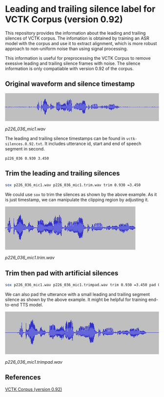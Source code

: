 # Leading and trailing silence label for VCTK Corpus (version 0.92)

This repository provides the information about the leading and trailing silences of VCTK corpus. The infomation is obtained by training an ASR model with the corpus and use it to extract alignment, which is more robust approach to non-uniform noise than using signal processing.

This information is useful for preprocessing the VCTK Corpus to remove exessive leading and trailing silence frames with noise. The silence information is only compatiable with version 0.92 of the corpus.

## Original waveform and silence timestamp

![Original](assets/original.png)

*p226_036_mic1.wav*

The leading and trailing silence timestamps can be found in `vctk-silences.0.92.txt`. It includes utterance id, start and end of speech segment in second.
```
p226_036 0.930 3.450
```

## Trim the leading and trailing silences
```bash
sox p226_036_mic1.wav p226_036_mic1.trim.wav trim 0.930 =3.450
```

We could use `sox` to trim the silences as shown by the above example. As it is just timestamp, we can manipulate the clipping region by adjusting it.

![Trim](assets/trim.png)

*p226_036_mic1.trim.wav*


## Trim then pad with artificial silences
```bash
sox p226_036_mic1.wav p226_036_mic1.trimpad.wav trim 0.930 =3.450 pad 0.25 0.25
```

We can also pad the utterance with a small leading and trailing segment silence as shown by the above example. It might be helpful for training end-to-end TTS model.

![Trim and Pad](assets/trimpad.png)

*p226_036_mic1.trimpad.wav*

## References
[VCTK Corpus (version 0.92)](https://datashare.is.ed.ac.uk/handle/10283/3443)
